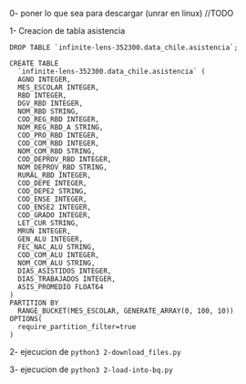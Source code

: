 0- poner lo que sea para descargar (unrar en linux) //TODO

1- Creacion de tabla asistencia
``` bigquery
DROP TABLE `infinite-lens-352300.data_chile.asistencia`;

CREATE TABLE 
  `infinite-lens-352300.data_chile.asistencia` (
  AGNO INTEGER,
  MES_ESCOLAR INTEGER,
  RBD INTEGER,
  DGV_RBD INTEGER,
  NOM_RBD STRING,
  COD_REG_RBD INTEGER,
  NOM_REG_RBD_A STRING,
  COD_PRO_RBD INTEGER,
  COD_COM_RBD INTEGER,
  NOM_COM_RBD STRING,
  COD_DEPROV_RBD INTEGER,
  NOM_DEPROV_RBD STRING,
  RURAL_RBD INTEGER,
  COD_DEPE INTEGER,
  COD_DEPE2 STRING,
  COD_ENSE INTEGER,
  COD_ENSE2 INTEGER,
  COD_GRADO INTEGER,
  LET_CUR STRING,
  MRUN INTEGER,
  GEN_ALU INTEGER,
  FEC_NAC_ALU STRING,
  COD_COM_ALU INTEGER,
  NOM_COM_ALU STRING,
  DIAS_ASISTIDOS INTEGER,
  DIAS_TRABAJADOS INTEGER,
  ASIS_PROMEDIO FLOAT64
)
PARTITION BY  
  RANGE_BUCKET(MES_ESCOLAR, GENERATE_ARRAY(0, 100, 10))
OPTIONS(
  require_partition_filter=true
)
```
2- ejecucion de `python3 2-download_files.py`

3- ejecucion de `python3 2-load-into-bq.py`
